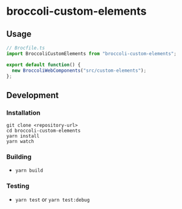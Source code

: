 # broccoli-custom-elements

## Usage

```js
// Brocfile.ts
import BroccoliCustomElements from "broccoli-custom-elements";

export default function() {
  new BroccoliWebComponents("src/custom-elements");
};
```

## Development

### Installation

 ```
git clone <repository-url>
cd broccoli-custom-elements
yarn install
yarn watch
```

### Building

* `yarn build`

### Testing

* `yarn test` or `yarn test:debug`
